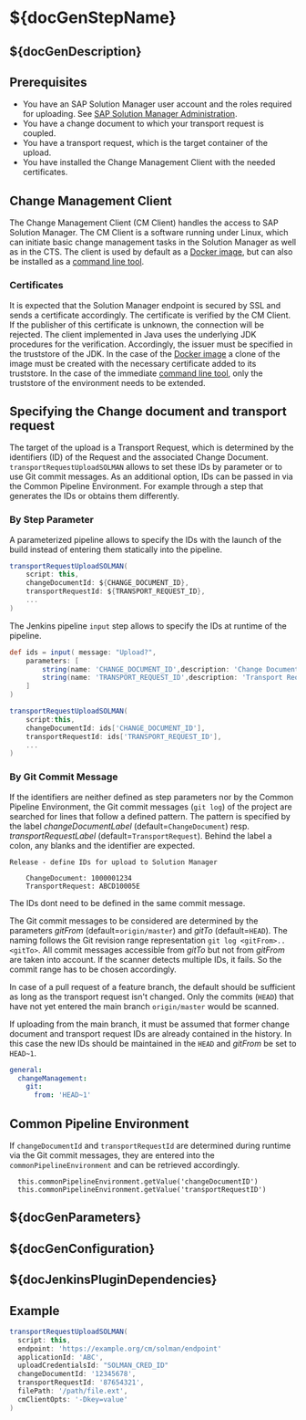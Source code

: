 # ${docGenStepName}

## ${docGenDescription}

## Prerequisites

* You have an SAP Solution Manager user account and the roles required for uploading. See [SAP Solution Manager Administration](https://help.sap.com/viewer/c413647f87a54db59d18cb074ce3dafd/7.2.12/en-US/11505ddff03c4d74976dae648743e10e.html).
* You have a change document to which your transport request is coupled.
* You have a transport request, which is the target container of the upload.
* You have installed the Change Management Client with the needed certificates.


## Change Management Client

The Change Management Client (CM Client) handles the access to SAP Solution Manager.
The CM Client is a software running under Linux, which can initiate basic change management tasks
in the Solution Manager as well as in the CTS. The client is used by default
as  a [Docker image](https://hub.docker.com/r/ppiper/cm-client),
but can also be installed as a [command line tool](https://github.com/SAP/devops-cm-client).

### Certificates

It is expected that the Solution Manager endpoint is secured by SSL and sends a certificate accordingly.
The certificate is verified by the CM Client. If the publisher of this certificate is unknown,
the connection will be rejected. The client implemented in Java uses
the underlying JDK procedures for the verification. Accordingly, the issuer must be specified in the
truststore of the JDK. In the case of the [Docker image](https://hub.docker.com/r/ppiper/cm-client)
a clone of the image must be created with the necessary certificate added to its truststore.
In the case of the immediate [command line tool](https://github.com/SAP/devops-cm-client),
only the truststore of the environment needs to be extended.

## Specifying the Change document and transport request

The target of the upload is a Transport Request, which is determined by the identifiers (ID)
of the Request and the associated Change Document.
`transportRequestUploadSOLMAN` allows to set these IDs by parameter or to use Git commit messages.
As an additional option, IDs can be passed in via the Common Pipeline Environment. For example through a
step that generates the IDs or obtains them differently.

### By Step Parameter

A parameterized pipeline allows to specify the IDs with the launch of the build
instead of entering them statically into the pipeline.

```groovy
transportRequestUploadSOLMAN(
    script: this,
    changeDocumentId: ${CHANGE_DOCUMENT_ID},
    transportRequestId: ${TRANSPORT_REQUEST_ID},
    ...
)
```

The Jenkins pipeline `input` step allows to specify the IDs at runtime of the pipeline.

```groovy
def ids = input( message: "Upload?",
    parameters: [
        string(name: 'CHANGE_DOCUMENT_ID',description: 'Change Document ID'),
        string(name: 'TRANSPORT_REQUEST_ID',description: 'Transport Request ID')
    ]
)

transportRequestUploadSOLMAN(
    script:this,
    changeDocumentId: ids['CHANGE_DOCUMENT_ID'],
    transportRequestId: ids['TRANSPORT_REQUEST_ID'],
    ...
)
```

### By Git Commit Message

If the identifiers are neither defined as step parameters nor by the Common Pipeline Environment,
the Git commit messages (`git log`) of the project are searched for lines that follow a defined pattern.
The pattern is specified by the label _changeDocumentLabel_ (default=`ChangeDocument`) resp.
_transportRequestLabel_ (default=`TransportRequest`). Behind the label a colon,
any blanks and the identifier are expected.

```
Release - define IDs for upload to Solution Manager

    ChangeDocument: 1000001234
    TransportRequest: ABCD10005E
```

The IDs dont need to be defined in the same commit message.

The Git commit messages to be considered are determined by the parameters _gitFrom_ (default=`origin/master`)
and _gitTo_ (default=`HEAD`). The naming follows the Git revision range representation `git log <gitFrom>..<gitTo>`.
All commit messages accessible from _gitTo_ but not from _gitFrom_ are taken into account. If the scanner
detects multiple IDs, it fails. So the commit range has to be chosen accordingly.

In case of a pull request of a feature branch, the default should be sufficient as long as the transport request
isn't changed. Only the commits (`HEAD`) that have not yet entered the main branch `origin/master` would be scanned.

If uploading from the main branch, it must be assumed that former change document and transport request IDs
are already contained in the history. In this case the new IDs should be maintained in the `HEAD` and
_gitFrom_ be set to `HEAD~1`.

```yaml
general:
  changeManagement:
    git:
      from: 'HEAD~1'
```

## Common Pipeline Environment

If `changeDocumentId` and `transportRequestId` are determined during runtime via the Git commit messages, they are entered into the `commonPipelineEnvironment` and can be retrieved accordingly.

```
  this.commonPipelineEnvironment.getValue('changeDocumentID')
  this.commonPipelineEnvironment.getValue('transportRequestID')
```

## ${docGenParameters}

## ${docGenConfiguration}

## ${docJenkinsPluginDependencies}

## Example

```groovy
transportRequestUploadSOLMAN(
  script: this,
  endpoint: 'https://example.org/cm/solman/endpoint'
  applicationId: 'ABC',
  uploadCredentialsId: "SOLMAN_CRED_ID"
  changeDocumentId: '12345678',
  transportRequestId: '87654321',
  filePath: '/path/file.ext',
  cmClientOpts: '-Dkey=value'
)
```
